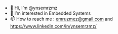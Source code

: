 - 👋 Hi, I’m @ynsemrzmz
- 👀 I’m interested in Embedded Systems
- 📫 How to reach me : emruzmez@gmail.com and https://www.linkedin.com/in/ynsemrzmz/

<!---
ynsemrzmz/ynsemrzmz is a ✨ special ✨ repository because its `README.md` (this file) appears on your GitHub profile.
You can click the Preview link to take a look at your changes.
--->

